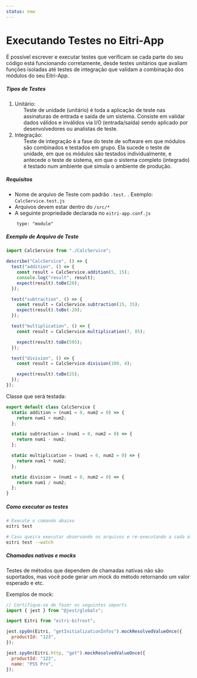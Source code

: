 ```yaml
---
status: new
---
```


# Executando Testes no Eitri-App

É possível escrever e executar testes que verificam se cada parte do seu código está funcionando corretamente, desde testes unitários que avaliam funções isoladas até testes de integração que validam a combinação dos módulos do seu Eitri-App.

##### Tipos de Testes

<ol>
    <li>
        Unitário:
        <ol>
            Teste de unidade (unitário) é toda a aplicação de teste nas assinaturas de entrada e saída de um sistema. Consiste em validar dados válidos e inválidos via I/O (entrada/saída) sendo aplicado por desenvolvedores ou analistas de teste.
        </ol>
    </li>
    <li>
        Integração:
        <ol>
                Teste de integração é a fase do teste de software em que módulos são combinados e testados em grupo. Ela sucede o teste de unidade, em que os módulos são testados individualmente, e antecede o teste de sistema, em que o sistema completo (integrado) é testado num ambiente que simula o ambiente de produção.
        </ol>
    </li>
</ol>

##### Requisitos

- Nome de arquivo de Teste com padrão `.test.` . Exemplo: `CalcService.test.js`
- Arquivos devem estar dentro do `/src/*`
- A seguinte propriedade declarada no `eitri-app.conf.js`

```
    type: "module"
```

##### Exemplo de Arquivo de Teste

```js
import CalcService from "./CalcService";

describe("CalcService", () => {
  test("addition", () => {
    const result = CalcService.addition(5, 15);
    console.log("result", result);
    expect(result).toBe(20);
  });

  test("subtraction", () => {
    const result = CalcService.subtraction(15, 35);
    expect(result).toBe(-20);
  });

  test("multiplication", () => {
    const result = CalcService.multiplication(7, 85);

    expect(result).toBe(595);
  });

  test("division", () => {
    const result = CalcService.division(100, 4);

    expect(result).toBe(25);
  });
});
```

Classe que será testada:

```js
export default class CalcService {
  static addition = (num1 = 0, num2 = 0) => {
    return num1 + num2;
  };

  static subtraction = (num1 = 0, num2 = 0) => {
    return num1 - num2;
  };

  static multiplication = (num1 = 0, num2 = 0) => {
    return num1 * num2;
  };

  static division = (num1 = 0, num2 = 0) => {
    return num1 / num2;
  };
}
```

##### Como executar os testes

```bash
# Execute o comando abaixo
eitri test

# Caso queira executar observando os arquivos e re-executando a cada alteração.
eitri test --watch
```

##### Chamadas nativas e mocks

Testes de métodos que dependem de chamadas nativas não são suportados, mas você pode gerar um mock do método retornando um valor esperado e etc.

Exemplos de mock:

```js
// Certifique-se de fazer os seguintes imports
import { jest } from "@jest/globals";

import Eitri from "eitri-bifrost";

jest.spyOn(Eitri, "getInitializationInfos").mockResolvedValueOnce({
  productId: "123",
});

jest.spyOn(Eitri.http, "get").mockResolvedValueOnce({
  productId: "123",
  name: "PS5 Pro",
});
```
